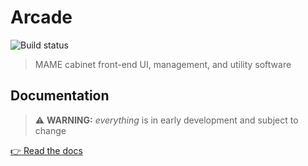 # Arcade

![Build status](https://api.travis-ci.com/FalseMann/arcade.svg?branch=develop)

> MAME cabinet front-end UI, management, and utility software

## Documentation

> :warning: **WARNING:** _everything_ is in early development and subject to
> change

[:point_right: Read the docs](docs/README.md)
